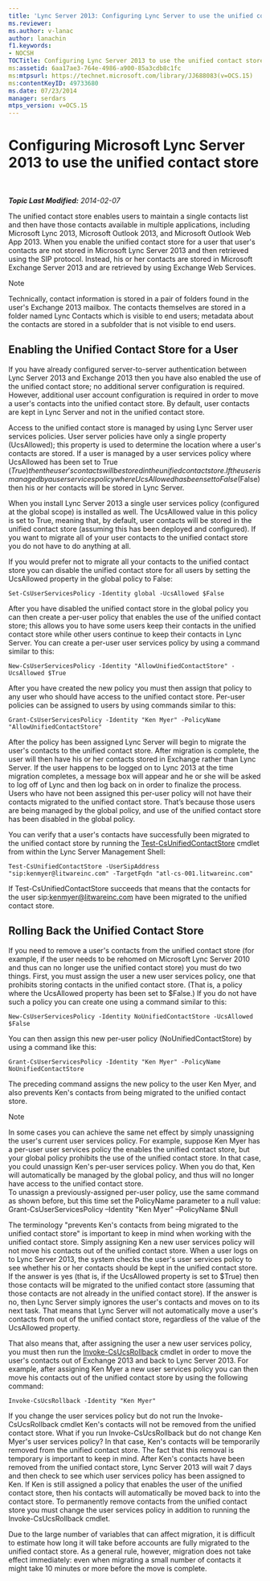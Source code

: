 ```yaml
---
title: 'Lync Server 2013: Configuring Lync Server to use the unified contact store'
ms.reviewer: 
ms.author: v-lanac
author: lanachin
f1.keywords:
- NOCSH
TOCTitle: Configuring Lync Server 2013 to use the unified contact store
ms:assetid: 6aa17ae3-764e-4986-a900-85a3cdb8c1fc
ms:mtpsurl: https://technet.microsoft.com/library/JJ688083(v=OCS.15)
ms:contentKeyID: 49733680
ms.date: 07/23/2014
manager: serdars
mtps_version: v=OCS.15
---
```


<div data-xmlns="http://www.w3.org/1999/xhtml">

<div class="topic" data-xmlns="http://www.w3.org/1999/xhtml" data-msxsl="urn:schemas-microsoft-com:xslt" data-cs="http://msdn.microsoft.com/en-us/">

<div data-asp="http://msdn2.microsoft.com/asp">

# Configuring Microsoft Lync Server 2013 to use the unified contact store

</div>

<div id="mainSection">

<div id="mainBody">

<span> </span>

_**Topic Last Modified:** 2014-02-07_

The unified contact store enables users to maintain a single contacts list and then have those contacts available in multiple applications, including Microsoft Lync 2013, Microsoft Outlook 2013, and Microsoft Outlook Web App 2013. When you enable the unified contact store for a user that user's contacts are not stored in Microsoft Lync Server 2013 and then retrieved using the SIP protocol. Instead, his or her contacts are stored in Microsoft Exchange Server 2013 and are retrieved by using Exchange Web Services.

<div>


> [!NOTE]  
> Technically, contact information is stored in a pair of folders found in the user's Exchange 2013 mailbox. The contacts themselves are stored in a folder named Lync Contacts which is visible to end users; metadata about the contacts are stored in a subfolder that is not visible to end users.



</div>

<div>

## Enabling the Unified Contact Store for a User

If you have already configured server-to-server authentication between Lync Server 2013 and Exchange 2013 then you have also enabled the use of the unified contact store; no additional server configuration is required. However, additional user account configuration is required in order to move a user's contacts into the unified contact store. By default, user contacts are kept in Lync Server and not in the unified contact store.

Access to the unified contact store is managed by using Lync Server user services policies. User server policies have only a single property (UcsAllowed); this property is used to determine the location where a user's contacts are stored. If a user is managed by a user services policy where UcsAllowed has been set to True ($True) then the user's contacts will be stored in the unified contact store. If the user is managed by a user services policy where UcsAllowed has been set to False ($False) then his or her contacts will be stored in Lync Server.

When you install Lync Server 2013 a single user services policy (configured at the global scope) is installed as well. The UcsAllowed value in this policy is set to True, meaning that, by default, user contacts will be stored in the unified contact store (assuming this has been deployed and configured). If you want to migrate all of your user contacts to the unified contact store you do not have to do anything at all.

If you would prefer not to migrate all your contacts to the unified contact store you can disable the unified contact store for all users by setting the UcsAllowed property in the global policy to False:

    Set-CsUserServicesPolicy -Identity global -UcsAllowed $False

After you have disabled the unified contact store in the global policy you can then create a per-user policy that enables the use of the unified contact store; this allows you to have some users keep their contacts in the unified contact store while other users continue to keep their contacts in Lync Server. You can create a per-user user services policy by using a command similar to this:

    New-CsUserServicesPolicy -Identity "AllowUnifiedContactStore" -UcsAllowed $True

After you have created the new policy you must then assign that policy to any user who should have access to the unified contact store. Per-user policies can be assigned to users by using commands similar to this:

    Grant-CsUserServicesPolicy -Identity "Ken Myer" -PolicyName "AllowUnifiedContactStore"

After the policy has been assigned Lync Server will begin to migrate the user's contacts to the unified contact store. After migration is complete, the user will then have his or her contacts stored in Exchange rather than Lync Server. If the user happens to be logged on to Lync 2013 at the time migration completes, a message box will appear and he or she will be asked to log off of Lync and then log back on in order to finalize the process. Users who have not been assigned this per-user policy will not have their contacts migrated to the unified contact store. That’s because those users are being managed by the global policy, and use of the unified contact store has been disabled in the global policy.

You can verify that a user's contacts have successfully been migrated to the unified contact store by running the [Test-CsUnifiedContactStore](https://docs.microsoft.com/powershell/module/skype/Test-CsUnifiedContactStore) cmdlet from within the Lync Server Management Shell:

    Test-CsUnifiedContactStore -UserSipAddress "sip:kenmyer@litwareinc.com" -TargetFqdn "atl-cs-001.litwareinc.com"

If Test-CsUnifiedContactStore succeeds that means that the contacts for the user sip:kenmyer@litwareinc.com have been migrated to the unified contact store.

</div>

<div>

## Rolling Back the Unified Contact Store

If you need to remove a user's contacts from the unified contact store (for example, if the user needs to be rehomed on Microsoft Lync Server 2010 and thus can no longer use the unified contact store) you must do two things. First, you must assign the user a new user services policy, one that prohibits storing contacts in the unified contact store. (That is, a policy where the UcsAllowed property has been set to $False.) If you do not have such a policy you can create one using a command similar to this:

    New-CsUserServicesPolicy -Identity NoUnifiedContactStore -UcsAllowed $False

You can then assign this new per-user policy (NoUnifiedContactStore) by using a command like this:

    Grant-CsUserServicesPolicy -Identity "Ken Myer" -PolicyName NoUnifiedContactStore

The preceding command assigns the new policy to the user Ken Myer, and also prevents Ken's contacts from being migrated to the unified contact store.

<div>


> [!NOTE]  
> In some cases you can achieve the same net effect by simply unassigning the user's current user services policy. For example, suppose Ken Myer has a per-user user services policy the enables the unified contact store, but your global policy prohibits the use of the unified contact store. In that case, you could unassign Ken's per-user services policy. When you do that, Ken will automatically be managed by the global policy, and thus will no longer have access to the unified contact store.<BR>To unassign a previously-assigned per-user policy, use the same command as shown before, but this time set the PolicyName parameter to a null value:<BR>Grant-CsUserServicesPolicy –Identity "Ken Myer" –PolicyName $Null



</div>

The terminology "prevents Ken's contacts from being migrated to the unified contact store" is important to keep in mind when working with the unified contact store. Simply assigning Ken a new user services policy will not move his contacts out of the unified contact store. When a user logs on to Lync Server 2013, the system checks the user's user services policy to see whether his or her contacts should be kept in the unified contact store. If the answer is yes (that is, if the UcsAllowed property is set to $True) then those contacts will be migrated to the unified contact store (assuming that those contacts are not already in the unified contact store). If the answer is no, then Lync Server simply ignores the user's contacts and moves on to its next task. That means that Lync Server will not automatically move a user's contacts from out of the unified contact store, regardless of the value of the UcsAllowed property.

That also means that, after assigning the user a new user services policy, you must then run the [Invoke-CsUcsRollback](https://docs.microsoft.com/powershell/module/skype/Invoke-CsUcsRollback) cmdlet in order to move the user's contacts out of Exchange 2013 and back to Lync Server 2013. For example, after assigning Ken Myer a new user services policy you can then move his contacts out of the unified contact store by using the following command:

    Invoke-CsUcsRollback -Identity "Ken Myer"

If you change the user services policy but do not run the Invoke-CsUcsRollback cmdlet Ken's contacts will not be removed from the unified contact store. What if you run Invoke-CsUcsRollback but do not change Ken Myer's user services policy? In that case, Ken's contacts will be temporarily removed from the unified contact store. The fact that this removal is temporary is important to keep in mind. After Ken's contacts have been removed from the unified contact store, Lync Server 2013 will wait 7 days and then check to see which user services policy has been assigned to Ken. If Ken is still assigned a policy that enables the user of the unified contact store, then his contacts will automatically be moved back to into the contact store. To permanently remove contacts from the unified contact store you must change the user services policy in addition to running the Invoke-CsUcsRollback cmdlet.

Due to the large number of variables that can affect migration, it is difficult to estimate how long it will take before accounts are fully migrated to the unified contact store. As a general rule, however, migration does not take effect immediately: even when migrating a small number of contacts it might take 10 minutes or more before the move is complete.

</div>

</div>

<span> </span>

</div>

</div>

</div>

